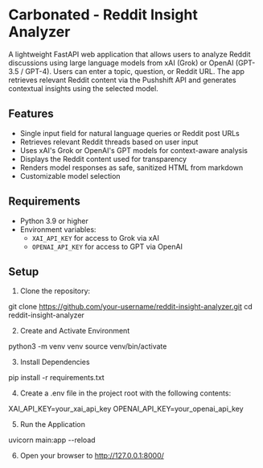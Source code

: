 # Carbonated - Reddit Insight Analyzer

A lightweight FastAPI web application that allows users to analyze Reddit discussions using large language models from xAI (Grok) or OpenAI (GPT-3.5 / GPT-4). Users can enter a topic, question, or Reddit URL. The app retrieves relevant Reddit content via the Pushshift API and generates contextual insights using the selected model.

## Features

- Single input field for natural language queries or Reddit post URLs
- Retrieves relevant Reddit threads based on user input
- Uses xAI's Grok or OpenAI's GPT models for context-aware analysis
- Displays the Reddit content used for transparency
- Renders model responses as safe, sanitized HTML from markdown
- Customizable model selection

## Requirements

- Python 3.9 or higher
- Environment variables:
  - `XAI_API_KEY` for access to Grok via xAI
  - `OPENAI_API_KEY` for access to GPT via OpenAI

## Setup

1. Clone the repository:

git clone https://github.com/your-username/reddit-insight-analyzer.git
cd reddit-insight-analyzer

2. Create and Activate Environment

python3 -m venv venv
source venv/bin/activate

3. Install Dependencies

pip install -r requirements.txt

4. Create a .env file in the project root with the following contents:

XAI_API_KEY=your_xai_api_key
OPENAI_API_KEY=your_openai_api_key

5. Run the Application

uvicorn main:app --reload

6. Open your browser to http://127.0.0.1:8000/

